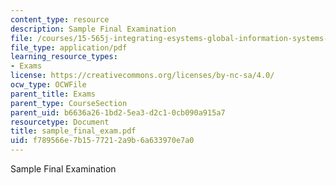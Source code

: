 ```yaml
---
content_type: resource
description: Sample Final Examination
file: /courses/15-565j-integrating-esystems-global-information-systems-spring-2002/f789566e7b1577212a9b6a633970e7a0_sample_final_exam.pdf
file_type: application/pdf
learning_resource_types:
- Exams
license: https://creativecommons.org/licenses/by-nc-sa/4.0/
ocw_type: OCWFile
parent_title: Exams
parent_type: CourseSection
parent_uid: b6636a26-1bd2-5ea3-d2c1-0cb090a915a7
resourcetype: Document
title: sample_final_exam.pdf
uid: f789566e-7b15-7721-2a9b-6a633970e7a0
---
```

Sample Final Examination